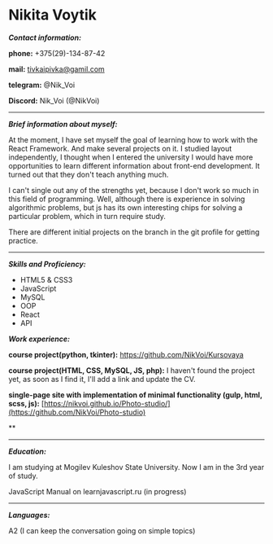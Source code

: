 # Nikita Voytik

***Contact information:***

**phone:** +375(29)-134-87-42 

**mail:** tivkaipivka@gamil.com 

**telegram:** @Nik_Voi 

**Discord:** Nik_Voi (@NikVoi)

********* 

***Brief information about myself:*** 

At the moment, I have set myself the goal of learning how to work with the React Framework. And make several projects on it. I studied layout independently, I thought when I entered the university I would have more opportunities to learn different information about front-end development. It turned out that they don't teach anything much.

I can't single out any of the strengths yet, because I don't work so much in this field of programming. Well, although there is experience in solving algorithmic problems, but js has its own interesting chips for solving a particular problem, which in turn require study.

There are different initial projects on the branch in the git profile for getting practice.

********* 

***Skills and Proficiency:***

+ HTML5 & CSS3 
+ JavaScript
+ MySQL
+ OOP
+ React
+ API

***Work experience:***

**course project(python, tkinter):** https://github.com/NikVoi/Kursovaya

**course project(HTML, CSS, MySQL, JS, php):** I haven't found the project yet, as soon as I find it, I'll add a link and update the CV.

**single-page site with implementation of minimal functionality (gulp, html, scss, js):** [https://nikvoi.github.io/Photo-studio/](https://github.com/NikVoi/Photo-studio)

** 

********* 
***Education:***

I am studying at Mogilev Kuleshov State University. Now I am in the 3rd year of study.

JavaScript Manual on learnjavascript.ru (in progress)

********* 
***Languages:***

A2 (I can keep the conversation going on simple topics)
